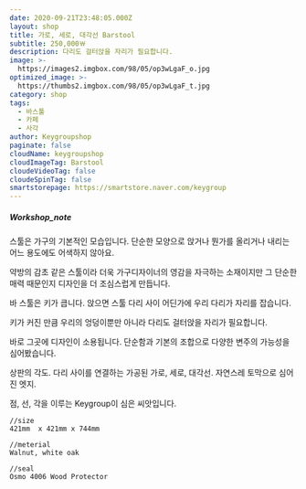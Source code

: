 ```yaml
---
date: 2020-09-21T23:48:05.000Z
layout: shop
title: 가로, 세로, 대각선 Barstool
subtitle: 250,000￦
description: 다리도 걸터앉을 자리가 필요합니다.
image: >-
  https://images2.imgbox.com/98/05/op3wLgaF_o.jpg
optimized_image: >-
  https://thumbs2.imgbox.com/98/05/op3wLgaF_t.jpg
category: shop
tags:
  - 바스툴
  - 카페
  - 사각
author: Keygroupshop
paginate: false
cloudName: keygroupshop
cloudImageTag: Barstool
cloudeVideoTag: false
cloudeSpinTag: false
smartstorepage: https://smartstore.naver.com/keygroup
---
```


<!--page-->
##### Workshop_note

스툴은 가구의 기본적인 모습입니다. 단순한 모양으로 앉거나 뭔가를 올리거나 내리는 어느 용도에도 어색하지 않아요.

약방의 감초 같은 스툴이라 더욱 가구디자이너의 영감을 자극하는 소재이지만 그 단순한 매력 때문인지 디자인을 더 조심스럽게 만듭니다.

바 스툴은 키가 큽니다. 앉으면 스툴 다리 사이 어딘가에 우리 다리가 자리를 잡습니다.

키가 커진 만큼 우리의 엉덩이뿐만 아니라 다리도 걸터앉을 자리가 필요합니다.

바로 그곳에 디자인이 소용됩니다. 단순함과 기본의 조합으로 다양한 변주의 가능성을 심어봤습니다.

상판의 각도. 다리 사이를 연결하는 가공된 가로, 세로, 대각선. 자연스레 토막으로 심어진 엣지.

점, 선, 각을 이루는 Keygroup이 심은 씨앗입니다.



```
//size
421mm  x 421mm x 744mm

//meterial
Walnut, white oak

//seal
Osmo 4006 Wood Protector
```

<!--page-->
